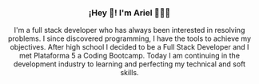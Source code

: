 <h3 align="center">¡Hey 👋! I'm Ariel 👨🏻‍💻</h3>

<p align="center">I'm a full stack developer who has always been interested in resolving problems. I since discovered programming, I have the tools to achieve my objectives. After high school I decided to be a Full Stack Developer and I met Plataforma 5 a Coding Bootcamp. Today I am continuing in the development industry to learning and perfecting my technical and soft skills.</p>
